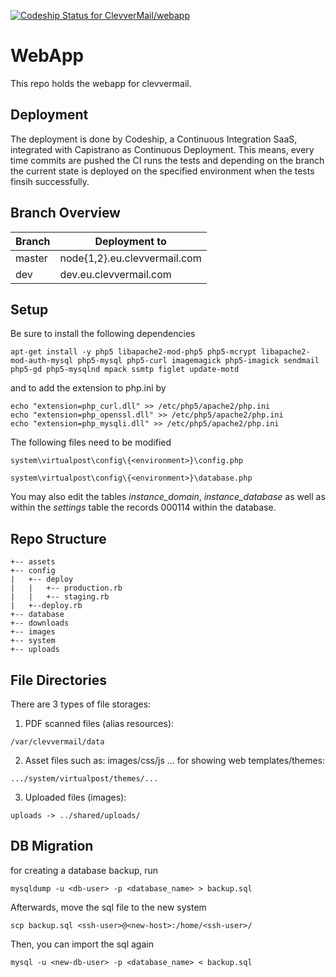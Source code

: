 [ ![Codeship Status for ClevverMail/webapp](https://codeship.com/projects/3aef93f0-9a98-0133-1535-56295786b896/status?branch=develop)](https://codeship.com/projects/126498)

# WebApp

This repo holds the webapp for clevvermail.

## Deployment

The deployment is done by Codeship, a Continuous Integration SaaS, integrated with Capistrano as Continuous Deployment. This means, every time commits are pushed the CI runs the tests and depending on the branch the current state is deployed on the specified environment when the tests finsih successfully.

## Branch Overview

| Branch 	| Deployment to  	|
|---	|---	|
| master  	|  node{1,2}.eu.clevvermail.com 	|
| dev  	|  dev.eu.clevvermail.com 	|


## Setup

Be sure to install the following dependencies

```
apt-get install -y php5 libapache2-mod-php5 php5-mcrypt libapache2-mod-auth-mysql php5-mysql php5-curl imagemagick php5-imagick sendmail php5-gd php5-mysqlnd mpack ssmtp figlet update-motd
```

and to add the extension to php.ini by

```
echo "extension=php_curl.dll" >> /etc/php5/apache2/php.ini
echo "extension=php_openssl.dll" >> /etc/php5/apache2/php.ini
echo "extension=php_mysqli.dll" >> /etc/php5/apache2/php.ini
```

The following files need to be modified

```
system\virtualpost\config\{<environment>}\config.php
```

```
system\virtualpost\config\{<environment>}\database.php
```

You may also edit the tables *instance_domain*, *instance_database* as well as within the *settings* table the records 000114 within the database.


## Repo Structure

```
+-- assets
+-- config
|   +-- deploy
|   |   +-- production.rb
|   |   +-- staging.rb
|   +--deploy.rb
+-- database
+-- downloads
+-- images
+-- system
+-- uploads
```

## File Directories

There are 3 types of file storages:

1. PDF scanned files (alias resources):

```
/var/clevvermail/data
```

2. Asset files such as: images/css/js ... for showing web templates/themes:

```
.../system/virtualpost/themes/...
````

3. Uploaded files (images): 

```
uploads -> ../shared/uploads/
```

## DB Migration

for creating a database backup, run

```
mysqldump -u <db-user> -p <database_name> > backup.sql
```

Afterwards, move the sql file to the new system

```
scp backup.sql <ssh-user>@<new-host>:/home/<ssh-user>/
```

Then, you can import the sql again

```
mysql -u <new-db-user> -p <database_name> < backup.sql
```
